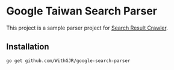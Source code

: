 # Google Taiwan Search Parser

This project is a sample parser project for [Search Result Crawler](https://github.com/WithGJR/search-result-crawler).

## Installation

``` bash
go get github.com/WithGJR/google-search-parser
```
